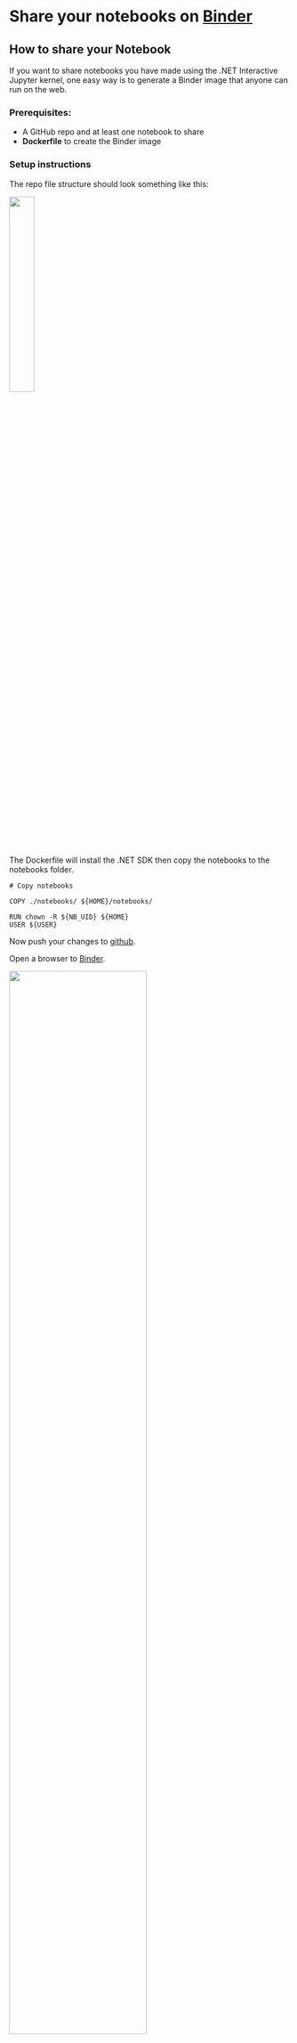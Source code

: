 # Share your notebooks on [Binder](https://mybinder.org/)

## How to share your Notebook 
If you want to share notebooks you have made using the .NET Interactive Jupyter kernel, one easy way is to generate a Binder image that anyone can run on the web.

### Prerequisites: 

* A GitHub repo and at least one notebook to share
* **Dockerfile** to create the Binder image

### Setup instructions

The repo file structure should look something like this:

<img src ="https://user-images.githubusercontent.com/375556/67017073-19137180-f0f1-11e9-9744-b5f8ec532e32.png" width = "30%">

The Dockerfile will install the .NET SDK then copy the notebooks to the notebooks folder.

```docker
# Copy notebooks

COPY ./notebooks/ ${HOME}/notebooks/

RUN chown -R ${NB_UID} ${HOME}
USER ${USER}
```

Now push your changes to [github](https://github.com/).

Open a browser to [Binder](https://mybinder.org/).

<img src ="https://user-images.githubusercontent.com/375556/67016428-16fce300-f0f0-11e9-98e7-d066ecb91049.png" width="70%">

Enter your repository URL and branch.

<img src = "https://user-images.githubusercontent.com/375556/67016633-66dbaa00-f0f0-11e9-8a6d-c7191de3142e.png" width="70%">

Press **launch** to test your Binder.

During development it is useful to use a commit hash so that you can test different commits at the same time.

When you're happy with the result, expand the section to reveal the badge code, which you can embed in your blogs and posts.

<img src = "https://user-images.githubusercontent.com/375556/67016821-bd48e880-f0f0-11e9-8c79-4fc97a06741a.png" width = "70%">

## Start in JupyterLab 

By default, Binder will start with the Jupyter Notebook frontend. If you prefer to use JupyterLab, just add the query parameter `?urlpath=lab` to the URL in your badge.

For example, change this:

```[![Binder](https://mybinder.org/badge_logo.svg)](https://mybinder.org/v2/gh/dotnet/interactive/main)```

into this:

```[![Binder](https://mybinder.org/badge_logo.svg)](https://mybinder.org/v2/gh/dotnet/interactive/main?urlpath=lab)```
